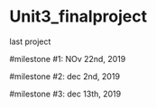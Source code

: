 # Unit3_finalproject
 last project

#milestone #1: NOv 22nd, 2019

#milestone #2: dec 2nd, 2019

#milestone #3: dec 13th, 2019



